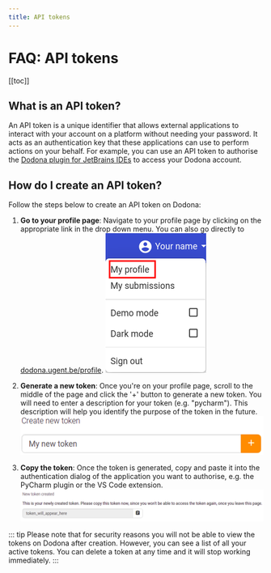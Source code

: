 ```yaml
---
title: API tokens
---
```


# FAQ: API tokens

[[toc]]

## What is an API token?

An API token is a unique identifier that allows external applications to interact with your account on a platform without needing your password. It acts as an authentication key that these applications can use to perform actions on your behalf. For example, you can use an API token to authorise the [Dodona plugin for JetBrains IDEs](/en/faq/ide-plugins/#how-do-i-install-the-pycharm-plugin) to access your Dodona account.

## How do I create an API token?

Follow the steps below to create an API token on Dodona:

1. **Go to your profile page**: Navigate to your profile page by clicking on the appropriate link in the drop down menu. You can also go directly to [dodona.ugent.be/profile](https://dodona.ugent.be/en/profile).
  ![My Profile](./my-profile.png)

2. **Generate a new token**: Once you're on your profile page, scroll to the middle of the page and click the '+' button to generate a new token. You will need to enter a description for your token (e.g. "pycharm"). This description will help you identify the purpose of the token in the future.
  ![Create a token](./create-new-token.png)

3. **Copy the token**: Once the token is generated, copy and paste it into the authentication dialog of the application you want to authorise, e.g. the PyCharm plugin or the VS Code extension.
  ![Token generated](./token-generated.png)

::: tip
Please note that for security reasons you will not be able to view the tokens on Dodona after creation. However, you can see a list of all your active tokens. You can delete a token at any time and it will stop working immediately.
:::
